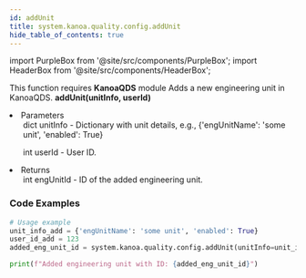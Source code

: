 ```yaml
---
id: addUnit
title: system.kanoa.quality.config.addUnit
hide_table_of_contents: true
---
```


import PurpleBox from '@site/src/components/PurpleBox';
import HeaderBox from '@site/src/components/HeaderBox';

<PurpleBox>This function requires <b>KanoaQDS</b> module</PurpleBox>
<HeaderBox header="Description">Adds a new engineering unit in KanoaQDS.</HeaderBox>
<HeaderBox header="Syntax">
    <b>addUnit(unitInfo, userId)</b>
    <li> Parameters <br />
        <ul>dict unitInfo - Dictionary with unit details, e.g., &#123;'engUnitName': 'some unit', 'enabled': True}</ul>
        <ul>int userId - User ID.</ul>
    </li>
    <li> Returns <br />
        <ul>int engUnitId - ID of the added engineering unit.</ul>
    </li>
</HeaderBox>

### Code Examples
```python
# Usage example
unit_info_add = {'engUnitName': 'some unit', 'enabled': True}
user_id_add = 123
added_eng_unit_id = system.kanoa.quality.config.addUnit(unitInfo=unit_info_add, userId=user_id_add)

print(f"Added engineering unit with ID: {added_eng_unit_id}")
